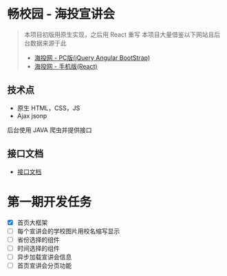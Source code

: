 # 畅校园 - 海投宣讲会

> 本项目初版用原生实现，之后用 React 重写
> 本项目大量借鉴以下网站且后台数据来源于此
> * [海投网 - PC版(jQuery Angular BootStrap)](http://xjh.haitou.cc/)
> * [海投网 - 手机版(React)](http://m.haitou.cc/xjh)

## 技术点

* 原生 HTML，CSS，JS
* Ajax jsonp

后台使用 JAVA 爬虫并提供接口

## 接口文档

* [接口文档](./interface.md)

# 第一期开发任务

- [X] 首页大框架
- [ ] 每个宣讲会的学校图片用校名缩写显示
- [ ] 省份选择的组件
- [ ] 时间选择的组件
- [ ] 异步加载宣讲会信息
- [ ] 首页宣讲会分页功能